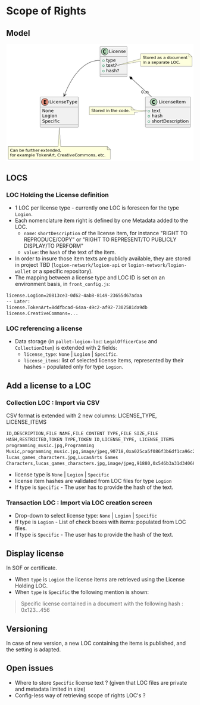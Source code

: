 
# Scope of Rights

## Model

![Model](ScopeOfRights.png)

## LOCS

### LOC Holding the License definition 
* 1 LOC per license type - currently one LOC is foreseen for the type `Logion`.
* Each nomenclature item right is defined by one Metadata added to the LOC.
  * `name`: `shortDescription` of the license item, for instance "RIGHT TO REPRODUCE/COPY" or "RIGHT TO REPRESENT/TO PUBLICLY DISPLAY/TO PERFORM"
  * `value`: the `hash` of the text of the item.
* In order to insure those item texts are publicly available, they are stored in project TBD (`logion-network/logion-api` or `logion-network/logion-wallet` or a specific repository). 
* The mapping between a license type and LOC ID is set on an environment basis, in `front_config.js`:
```text
license.Logion=20813ce3-0d62-4ab8-8149-23655d67adaa
-- Later:
license.TokenArt=8ddfbcad-64aa-49c2-af92-7302581da9db
license.CreativeCommons=...
```

### LOC referencing a license
* Data storage (in `pallet-logion-loc`: `LegalOfficerCase` and `CollectionItem`) is extended with 2 fields:
  * `license_type`: `None` | `Logion` | `Specific`.
  * `license_items`: list of selected license items, represented by their hashes - populated only for type `Logion`.

## Add a license to a LOC

### Collection LOC : Import via CSV

CSV format is extended with 2 new columns: LICENSE_TYPE, LICENSE_ITEMS

```
ID,DESCRIPTION,FILE NAME,FILE CONTENT TYPE,FILE SIZE,FILE HASH,RESTRICTED,TOKEN TYPE,TOKEN ID,LICENSE_TYPE, LICENSE_ITEMS
programming_music.jpg,Programming Music,programming_music.jpg,image/jpeg,90718,0xa025ca5f086f3b6df1ca96c235c4daff57083bbd4c9320a3013e787849f9fffa,Y,owner,0x590e9c11b1c2f20210b9b84dc2417b4a7955d4e6,None,
lucas_games_characters.jpg,LucasArts Games Characters,lucas_games_characters.jpg,image/jpeg,91880,0x546b3a31d340681f4c80d84ab317bbd85870e340d3c2feb24d0aceddf6f2fd31,N,,TokenArt,"0x123...456,0x789...012,0x444...333,C"
```

* license type is `None` | `Logion` | `Specific`
* license item hashes are validated from LOC files for type `Logion`
* If type is `Specific` - The user has to provide the hash of the text.

### Transaction LOC : Import via LOC creation screen
* Drop-down to select license type: `None` | `Logion` | `Specific`
* If type is `Logion` - List of check boxes with items: populated from LOC files.
* If type is `Specific` - The user has to provide the hash of the text.

## Display license
In SOF or certificate.
* When `type` is `Logion` the license items are retrieved using the License Holding LOC.
* When `type` is `Specific` the following mention is shown:

> Specific license contained in a document with the following hash : 0x123...456

## Versioning
In case of new version, a new LOC containing the items is published, and the setting is adapted.

## Open issues
* Where to store `Specific` license text ? (given that LOC files are private and metadata limited in size)
* Config-less way of retrieving scope of rights LOC's ? 


